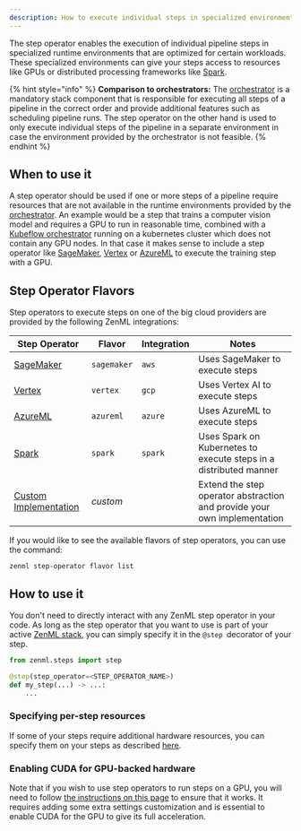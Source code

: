 ```yaml
---
description: How to execute individual steps in specialized environments
---
```


The step operator enables the execution of individual pipeline steps in
specialized runtime environments that are optimized for certain workloads.
These specialized environments can give your steps access to resources like 
GPUs or distributed processing frameworks like [Spark](https://spark.apache.org/).

{% hint style="info" %}
**Comparison to orchestrators:**
The [orchestrator](../orchestrators/orchestrators.md) is a mandatory stack 
component that is responsible for executing all steps of a pipeline in the 
correct order and provide additional features such as scheduling pipeline runs. 
The step operator on the other hand is used to only execute individual steps 
of the pipeline in a separate environment in case the environment provided 
by the orchestrator is not feasible.
{% endhint %}

## When to use it

A step operator should be used if one or more steps of a pipeline require 
resources that are not available in the runtime environments provided by 
the [orchestrator](../orchestrators/orchestrators.md). An example would be a 
step that trains a computer vision model and requires a GPU to run in 
reasonable time, combined with a [Kubeflow orchestrator](../orchestrators/kubeflow.md) 
running on a kubernetes cluster which does not contain any GPU nodes. In that 
case it makes sense to include a step operator like
[SageMaker](./amazon-sagemaker.md), [Vertex](./gcloud-vertexai.md) 
or [AzureML](./azureml.md) to execute the training step with a GPU.

## Step Operator Flavors

Step operators to execute steps on one of the big cloud providers are provided
by the following ZenML integrations:

| Step Operator                        | Flavor      | Integration | Notes                                                                    |
|--------------------------------------|-------------|-------------|--------------------------------------------------------------------------|
| [SageMaker](./amazon-sagemaker.md)   | `sagemaker` | `aws`       | Uses SageMaker to execute steps                                          |
| [Vertex](./gcloud-vertexai.md)       | `vertex`    | `gcp`       | Uses Vertex AI to execute steps                                          |
| [AzureML](./azureml.md)              | `azureml`   | `azure`     | Uses AzureML to execute steps                                            |
| [Spark](./spark.md)                  | `spark`     | `spark`     | Uses Spark on Kubernetes to execute steps in a distributed manner        |
| [Custom Implementation](./custom.md) | _custom_    |             | Extend the step operator abstraction and provide your own implementation |

If you would like to see the available flavors of step operators, you can 
use the command:

```shell
zenml step-operator flavor list
```

## How to use it

You don't need to directly interact with any ZenML step operator in your code.
As long as the step operator that you want to use is part of your active 
[ZenML stack](../../starter-guide/stacks/stacks.md),
you can simply specify it in the `@step `decorator of your step.

```python
from zenml.steps import step

@step(step_operator=<STEP_OPERATOR_NAME>)
def my_step(...) -> ...:
    ...
```

### Specifying per-step resources

If some of your steps require additional hardware resources, you can specify 
them on your steps as described [here](../../advanced-guide/pipelines/step-resources.md).

### Enabling CUDA for GPU-backed hardware

Note that if you wish to use step operators to run steps on a GPU, you will
need to follow [the instructions on this page](../../advanced-guide/pipelines/gpu-hardware.md) to ensure that it works. It
requires adding some extra settings customization and is essential to enable
CUDA for the GPU to give its full acceleration.
